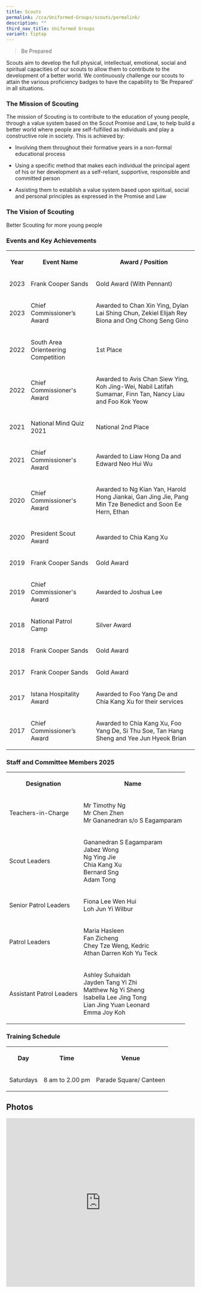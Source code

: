 ```yaml
---
title: Scouts
permalink: /cca/Uniformed-Groups/scouts/permalink/
description: ""
third_nav_title: Uniformed Groups
variant: tiptap
---
```

<blockquote>
<p>Be Prepared</p>
</blockquote>
<p>Scouts aim to develop the full physical, intellectual, emotional, social
and spiritual capacities of our scouts to allow them to contribute to the
development of a better world. We continuously challenge our scouts to
attain the various proficiency badges to have the capability to ‘Be Prepared’
in all situations.</p>
<h3>The Mission of Scouting</h3>
<p>The mission of Scouting is to contribute to the education of young people,
through a value system based on the Scout Promise and Law, to help build
a better world where people are self-fulfilled as individuals and play
a constructive role in society. This is achieved by:</p>
<ul data-tight="true" class="tight">
<li>
<p>Involving them throughout their formative years in a non-formal educational
process</p>
</li>
<li>
<p>Using a specific method that makes each individual the principal agent
of his or her development as a self-reliant, supportive, responsible and
committed person</p>
</li>
<li>
<p>Assisting them to establish a value system based upon spiritual, social
and personal principles as expressed in the Promise and Law</p>
</li>
</ul>
<h3>The Vision of Scouting</h3>
<p>Better Scouting for more young people</p>
<h3>Events and Key Achievements</h3>
<table style="minWidth: 75px">
<colgroup>
<col>
<col>
<col>
</colgroup>
<tbody>
<tr>
<th rowspan="1" colspan="1">
<p>Year</p>
</th>
<th rowspan="1" colspan="1">
<p>Event Name</p>
</th>
<th rowspan="1" colspan="1">
<p>Award / Position</p>
</th>
</tr>
<tr>
<td rowspan="1" colspan="1">
<p>2023</p>
</td>
<td rowspan="1" colspan="1">
<p>Frank Cooper Sands</p>
</td>
<td rowspan="1" colspan="1">
<p>Gold Award (With Pennant)</p>
</td>
</tr>
<tr>
<td rowspan="1" colspan="1">
<p>2023</p>
</td>
<td rowspan="1" colspan="1">
<p>Chief Commissioner’s Award</p>
</td>
<td rowspan="1" colspan="1">
<p>Awarded to Chan Xin Ying, Dylan Lai Shing Chun, Zekiel Elijah Rey Biona
and Ong Chong Seng Gino</p>
</td>
</tr>
<tr>
<td rowspan="1" colspan="1">
<p>2022</p>
</td>
<td rowspan="1" colspan="1">
<p>South Area Orienteering Competition</p>
</td>
<td rowspan="1" colspan="1">
<p>1st Place</p>
</td>
</tr>
<tr>
<td rowspan="1" colspan="1">
<p>2022</p>
</td>
<td rowspan="1" colspan="1">
<p>Chief Commissioner's Award</p>
</td>
<td rowspan="1" colspan="1">
<p>Awarded to Avis Chan Siew Ying, Koh Jing-Wei, Nabil Latifah Sumamar, Finn
Tan, Nancy Liau and Foo Kok Yeow</p>
</td>
</tr>
<tr>
<td rowspan="1" colspan="1">
<p>2021</p>
</td>
<td rowspan="1" colspan="1">
<p>National Mind Quiz 2021</p>
</td>
<td rowspan="1" colspan="1">
<p>National 2nd Place</p>
</td>
</tr>
<tr>
<td rowspan="1" colspan="1">
<p>2021</p>
</td>
<td rowspan="1" colspan="1">
<p>Chief Commissioner's Award</p>
</td>
<td rowspan="1" colspan="1">
<p>Awarded to Liaw Hong Da and Edward Neo Hui Wu</p>
</td>
</tr>
<tr>
<td rowspan="1" colspan="1">
<p>2020</p>
</td>
<td rowspan="1" colspan="1">
<p>Chief Commissioner's Award</p>
</td>
<td rowspan="1" colspan="1">
<p>Awarded to Ng Kian Yan, Harold Hong Jiankai, Gan Jing Jie, Pang Min Tze
Benedict and Soon Ee Hern, Ethan</p>
</td>
</tr>
<tr>
<td rowspan="1" colspan="1">
<p>2020</p>
</td>
<td rowspan="1" colspan="1">
<p>President Scout Award</p>
</td>
<td rowspan="1" colspan="1">
<p>Awarded to Chia Kang Xu</p>
</td>
</tr>
<tr>
<td rowspan="1" colspan="1">
<p>2019</p>
</td>
<td rowspan="1" colspan="1">
<p>Frank Cooper Sands</p>
</td>
<td rowspan="1" colspan="1">
<p>Gold Award</p>
</td>
</tr>
<tr>
<td rowspan="1" colspan="1">
<p>2019</p>
</td>
<td rowspan="1" colspan="1">
<p>Chief Commissioner's Award</p>
</td>
<td rowspan="1" colspan="1">
<p>Awarded to Joshua Lee</p>
</td>
</tr>
<tr>
<td rowspan="1" colspan="1">
<p>2018</p>
</td>
<td rowspan="1" colspan="1">
<p>National Patrol Camp</p>
</td>
<td rowspan="1" colspan="1">
<p>Silver Award</p>
</td>
</tr>
<tr>
<td rowspan="1" colspan="1">
<p>2018</p>
</td>
<td rowspan="1" colspan="1">
<p>Frank Cooper Sands</p>
</td>
<td rowspan="1" colspan="1">
<p>Gold Award</p>
</td>
</tr>
<tr>
<td rowspan="1" colspan="1">
<p>2017</p>
</td>
<td rowspan="1" colspan="1">
<p>Frank Cooper Sands</p>
</td>
<td rowspan="1" colspan="1">
<p>Gold Award</p>
</td>
</tr>
<tr>
<td rowspan="1" colspan="1">
<p>2017</p>
</td>
<td rowspan="1" colspan="1">
<p>Istana Hospitality Award</p>
</td>
<td rowspan="1" colspan="1">
<p>Awarded to Foo Yang De and Chia Kang Xu for their services</p>
</td>
</tr>
<tr>
<td rowspan="1" colspan="1">
<p>2017</p>
</td>
<td rowspan="1" colspan="1">
<p>Chief Commissioner’s Award</p>
</td>
<td rowspan="1" colspan="1">
<p>Awarded to Chia Kang Xu, Foo Yang De, Si Thu Soe, Tan Hang Sheng and Yee
Jun Hyeok Brian</p>
</td>
</tr>
</tbody>
</table>
<h3>Staff and Committee Members 2025</h3>
<table style="minWidth: 50px">
<colgroup>
<col>
<col>
</colgroup>
<tbody>
<tr>
<th rowspan="1" colspan="1">
<p>Designation</p>
</th>
<th rowspan="1" colspan="1">
<p>Name</p>
</th>
</tr>
<tr>
<td rowspan="1" colspan="1">
<p>Teachers-in-Charge</p>
</td>
<td rowspan="1" colspan="1">
<p>Mr Timothy Ng
<br>Mr Chen Zhen
<br>Mr Gananedran s/o S Eagamparam</p>
</td>
</tr>
<tr>
<td rowspan="1" colspan="1">
<p>Scout Leaders</p>
</td>
<td rowspan="1" colspan="1">
<p>Gananedran S Eagamparam
<br>Jabez Wong
<br>Ng Ying Jie
<br>Chia Kang Xu
<br>Bernard Sng
<br>Adam Tong</p>
</td>
</tr>
<tr>
<td rowspan="1" colspan="1">
<p>Senior Patrol Leaders</p>
</td>
<td rowspan="1" colspan="1">
<p>Fiona Lee Wen Hui
<br>Loh Jun Yi Wilbur</p>
</td>
</tr>
<tr>
<td rowspan="1" colspan="1">
<p>Patrol Leaders</p>
</td>
<td rowspan="1" colspan="1">
<p>Maria Hasleen
<br>Fan Zicheng
<br>Chey Tze Weng, Kedric
<br>Athan Darren Koh Yu Teck</p>
</td>
</tr>
<tr>
<td rowspan="1" colspan="1">
<p>Assistant Patrol Leaders</p>
</td>
<td rowspan="1" colspan="1">
<p>Ashley Suhaidah
<br>Jayden Tang Yi Zhi
<br>Matthew Ng Yi Sheng
<br>Isabella Lee Jing Tong
<br>Lian Jing Yuan Leonard
<br>Emma Joy Koh</p>
</td>
</tr>
</tbody>
</table>
<h3>Training Schedule</h3>
<table style="minWidth: 75px">
<colgroup>
<col>
<col>
<col>
</colgroup>
<tbody>
<tr>
<th rowspan="1" colspan="1">
<p>Day</p>
</th>
<th rowspan="1" colspan="1">
<p>Time</p>
</th>
<th rowspan="1" colspan="1">
<p>Venue</p>
</th>
</tr>
<tr>
<td rowspan="1" colspan="1">
<p>Saturdays</p>
</td>
<td rowspan="1" colspan="1">
<p>8 am to 2.00 pm</p>
</td>
<td rowspan="1" colspan="1">
<p>Parade Square/ Canteen</p>
</td>
</tr>
</tbody>
</table>
<h2>Photos</h2>
<div class="iframe-wrapper">
<iframe height="450" width="100%" allowfullscreen="true" frameborder="0" src="https://docs.google.com/presentation/d/e/2PACX-1vQ3V9MPa2gfkdprwp0rLQ7QyFm3uzRSD_ccwbgNPY6LURIZOH5CDnM6-QNOdaSG78dj-9wLTOWR5WQp/embed?start=true&amp;loop=true&amp;delayms=3000"></iframe>
</div>
<p></p>